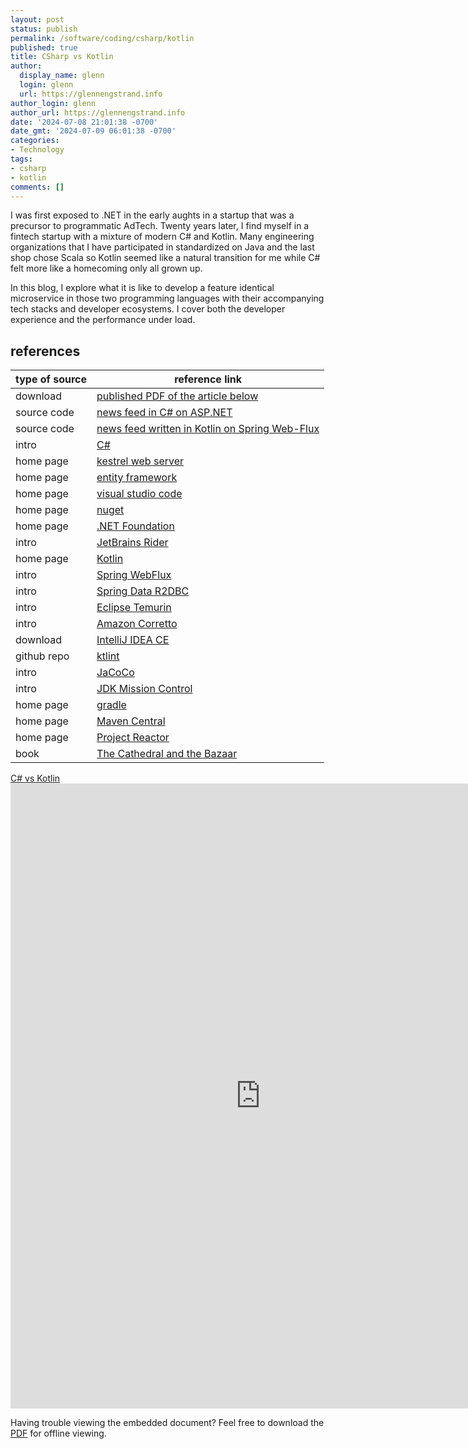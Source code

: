 ```yaml
---
layout: post
status: publish
permalink: /software/coding/csharp/kotlin
published: true
title: CSharp vs Kotlin
author:
  display_name: glenn
  login: glenn
  url: https://glennengstrand.info
author_login: glenn
author_url: https://glennengstrand.info
date: '2024-07-08 21:01:38 -0700'
date_gmt: '2024-07-09 06:01:38 -0700'
categories:
- Technology
tags:
- csharp
- kotlin
comments: []
---
```

<script async src="https://www.googletagmanager.com/gtag/js?id=G-JMTSMFHZKD"></script>
<script src="/assets/ga.js"></script>

<p>
I was first exposed to .NET in the early aughts in a startup that was a precursor to programmatic AdTech. Twenty years later, I find myself in a fintech startup with a mixture of modern C# and Kotlin. Many engineering organizations that I have participated in standardized on Java and the last shop chose Scala so Kotlin seemed like a natural transition for me while C# felt more like a homecoming only all grown up.
</p>
<p>
In this blog, I explore what it is like to develop a feature identical microservice in those two programming languages with their accompanying tech stacks and developer ecosystems. I cover both the developer experience and the performance under load.
</p>

## references

| type of source | reference link |
|----------------|----------------|
| download | [published PDF of the article below](https://glennengstrand.info/assets/media/csharp-vs-kotlin.pdf) |
| source code | [news feed in C# on ASP.NET](https://github.com/gengstrand/clojure-news-feed/tree/master/server/feed14) |
| source code | [news feed written in Kotlin on Spring Web-Flux](https://github.com/gengstrand/clojure-news-feed/tree/master/server/feed15) |
| intro | [C#](https://dotnet.microsoft.com/en-us/languages/csharp) |
| home page | [kestrel web server](https://learn.microsoft.com/en-us/aspnet/core/fundamentals/servers/kestrel) |
| home page | [entity framework](https://learn.microsoft.com/en-us/ef/) |
| home page | [visual studio code](https://code.visualstudio.com/) |
| home page | [nuget](https://www.nuget.org/) |
| home page | [.NET Foundation](https://dotnetfoundation.org/) |
| intro | [JetBrains Rider](https://www.jetbrains.com/rider/) |
| home page | [Kotlin](https://kotlinlang.org/) |
| intro | [Spring WebFlux](https://docs.spring.io/spring-framework/reference/web/webflux.html) |
| intro | [Spring Data R2DBC](https://spring.io/projects/spring-data-r2dbc) |
| intro | [Eclipse Temurin](https://adoptium.net/temurin/releases/) |
| intro | [Amazon Corretto](https://aws.amazon.com/corretto/) |
| download | [IntelliJ IDEA CE](https://www.jetbrains.com/idea/download/other.html) |
| github repo | [ktlint](https://github.com/pinterest/ktlint) |
| intro | [JaCoCo](https://www.eclemma.org/jacoco/) |
| intro | [JDK Mission Control](https://www.oracle.com/java/technologies/jdk-mission-control.html) |
| home page | [gradle](https://gradle.org/) |
| home page | [Maven Central](https://central.sonatype.com/) |
| home page | [Project Reactor](https://projectreactor.io/) |
| book | [The Cathedral and the Bazaar](http://pld.cs.luc.edu/courses/412/spr23/mnotes/cathedral-bazaar.pdf) |

<p>
<a href="https://glennengstrand.info/assets/media/csharp-vs-kotlin.pdf" alt="C# vs Kotlin">C# vs Kotlin</a><br>
<iframe src="https://docs.google.com/gview?url=https://glennengstrand.info/assets/media/csharp-vs-kotlin.pdf&amp;embedded=true" style="width:800px; height:1000px;" frameborder="0" data-ruffle-polyfilled=""></iframe></p>
<p>Having trouble viewing the embedded document? Feel free to download the <a href="https://glennengstrand.info/assets/media/csharp-vs-kotlin.pdf" alt="C# vs Kotlin">PDF</a> for offline viewing.
</p>